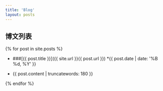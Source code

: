 ```yaml
---
title: 'Blog'
layout: posts
---
```


## 博文列表

{% for post in site.posts %}

* ###[{{ post.title }}]({{ site.url }}{{ post.url }}) *<time datetime='{{ page.date | xmlschema }}'>{{ post.date | date: '%B %d, %Y' }}</time>

 * {{ post.content | truncatewords: 180 }}

{% endfor %}

